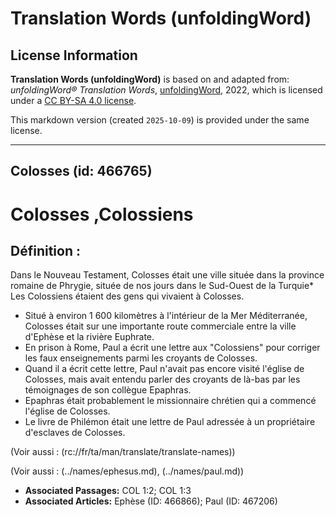 # Translation Words (unfoldingWord)

## License Information

**Translation Words (unfoldingWord)** is based on and adapted from: _unfoldingWord® Translation Words_, [unfoldingWord](https://unfoldingword.org/utw), 2022, which is licensed under a [CC BY-SA 4.0 license](https://creativecommons.org/licenses/by-sa/4.0/legalcode.en).

This markdown version (created `2025-10-09`) is provided under the same license.



--------------------------------

## Colosses (id: 466765)

Colosses ,Colossiens
====================

Définition :
------------

Dans le Nouveau Testament, Colosses était une ville située dans la province romaine de Phrygie, située de nos jours dans le Sud\-Ouest de la Turquie\* Les Colossiens étaient des gens qui vivaient à Colosses.

* Situé à environ 1 600 kilomètres à l'intérieur de la Mer Méditerranée, Colosses était sur une importante route commerciale entre la ville d'Ephèse et la rivière Euphrate.
* En prison à Rome, Paul a écrit une lettre aux "Colossiens" pour corriger les faux enseignements parmi les croyants de Colosses.
* Quand il a écrit cette lettre, Paul n'avait pas encore visité l'église de Colosses, mais avait entendu parler des croyants de là\-bas par les témoignages de son collègue Epaphras.
* Epaphras était probablement le missionnaire chrétien qui a commencé l'église de Colosses.
* Le livre de Philémon était une lettre de Paul adressée à un propriétaire d'esclaves de Colosses.

(Voir aussi : (rc://fr/ta/man/translate/translate\-names))

(Voir aussi : (../names/ephesus.md), (../names/paul.md))

* **Associated Passages:** COL 1:2; COL 1:3
* **Associated Articles:** Ephèse (ID: 466866); Paul (ID: 467206)

